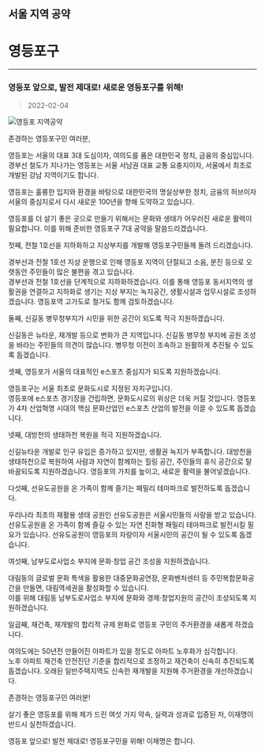 
## 서울 지역 공약

# 영등포구

---

### 영등포 앞으로, 발전 제대로! 새로운 영등포구를 위해!
> 2022-02-04

![영등포 지역공약](./005_001_020.png)

존경하는 영등포구민 여러분,

영등포는 서울의 대표 3대 도심이자, 여의도를 품은 대한민국 정치, 금융의 중심입니다. 경부선 철도가 지나가는 영등포는 서울 서남권 대표 교통 요충지이자, 서울에서 최초로 개발된 강남 지역이기도 합니다. 

영등포는 훌륭한 입지와 환경을 바탕으로 대한민국의 명실상부한 정치, 금융의 허브이자 서울의 중심지로서 다시 새로운 100년을 향해 도약하고 있습니다. 

영등포를 더 살기 좋은 곳으로 만들기 위해서는 문화와 생태가 어우러진 새로운 활력이 필요합니다. 이를 위해 준비한 영등포구 7대 공약을 말씀드리겠습니다. 

첫째, 전철 1호선을 지하화하고 지상부지를 개발해 영등포구민들께 돌려 드리겠습니다.

경부선과 전철 1호선 지상 운행으로 인해 영등포 지역이 단절되고 소음, 분진 등으로 오랫동안 주민들이 많은 불편을 겪고 있습니다.   
경부선과 전철 1호선을 단계적으로 지하화하겠습니다. 
이를 통해 영등포 동서지역의 생활권을 연결하고 지하화로 생기는 지상 부지는 녹지공간, 생활시설과 업무시설로 조성하겠습니다. 
영등포역 고가도로 철거도 함께 검토하겠습니다. 

둘째, 신길동 병무청부지가 시민을 위한 공간이 되도록 적극 지원하겠습니다. 

신길동은 뉴타운, 재개발 등으로 변화가 큰 지역입니다. 
신길동 병무청 부지에 공원 조성을 바라는 주민들의 의견이 많습니다. 
병무청 이전이 조속하고 원활하게 추진될 수 있도록 돕겠습니다. 

셋째, 영등포가 서울의 대표적인 e스포츠 중심지가 되도록 지원하겠습니다. 

영등포구는 서울 최초로 문화도시로 지정된 자치구입니다.  
영등포에 e스포츠 경기장을 건립하면, 문화도시로의 위상은 더욱 커질 것입니다. 
영등포가 4차 산업혁명 시대의 핵심 문화산업인 e스포츠 산업의 발전을 이끌 수 있도록 돕겠습니다. 

넷째, 대방천의 생태하천 복원을 적극 지원하겠습니다. 

신길뉴타운 개발로 인구 유입은 증가하고 있지만, 생활권 녹지가 부족합니다. 
대방천을 생태하천으로 복원하여 사람과 자연이 함께하는 힐링 공간,  주민들의 휴식 공간으로 탈바꿈되도록 지원하겠습니다. 
영등포의 가치를 높이고, 새로운 활력을 불어넣겠습니다. 

다섯째, 선유도공원을 온 가족이 함께 즐기는 패밀리 테마파크로 발전하도록 돕겠습니다.  

우리나라 최초의 재활용 생태 공원인 선유도공원은 서울시민들의 사랑을 받고 있습니다.  
선유도공원을 온 가족이 함께 즐길 수 있는 자연 친화형 패밀리 테마파크로 발전시킬 필요가 있습니다. 
선유도공원이 영등포의 자랑이자 서울시민의 공간이 될 수 있도록 돕겠습니다. 

여섯째, 남부도로사업소 부지에 문화·창업 공간 조성을 지원하겠습니다.  

대림동의 글로벌 문화 특색을 활용한 대중문화공연장, 문화벤처센터 등 주민복합문화공간을 만들면, 대림역세권을 활성화할 수 있습니다.  
이를 위해 대림동 남부도로사업소 부지에 문화와 경제‧창업지원의 공간이 조성되도록 지원하겠습니다. 

일곱째, 재건축, 재개발의 합리적 규제 완화로 영등포 구민의 주거환경을 새롭게 하겠습니다.

여의도에는 50년전 만들어진 아파트가 있을 정도로 아파트 노후화가 심각합니다.  
노후 아파트 재건축 안전진단 기준을 합리적으로 조정하고 재건축이 신속히 추진되도록 돕겠습니다.
오래된 일반주택지역도 신속한 재개발을 지원해 주거환경을 개선하겠습니다. 

존경하는 영등포구민 여러분!

살기 좋은 영등포를 위해 제가 드린 여섯 가지 약속,
실력과 성과로 입증된 저, 이재명이 반드시 실천하겠습니다.

영등포 앞으로! 발전 제대로!
영등포구민을 위해! 이재명은 합니다. 